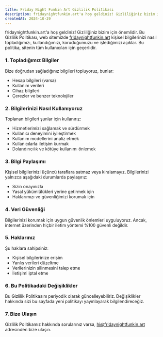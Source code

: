 ```yaml
---
title: Friday Night Funkin Art Gizlilik Politikası
description: fridaynightfunkin.art'a hoş geldiniz! Gizliliğiniz bizim için önemlidir. Bu Gizlilik Politikası, web sitemizde kişisel bilgilerinizi nasıl topladığımızı, kullandığımızı, koruduğumuzu ve işlediğimizi açıklar. Bu politika, sitenin tüm kullanıcıları için geçerlidir.
createdAt: 2024-10-29
---
```


fridaynightfunkin.art'a hoş geldiniz! Gizliliğiniz bizim için önemlidir. Bu Gizlilik Politikası, web sitemizde [fridaynightfunkin.art](https://fridaynightfunkin.art/) kişisel bilgilerinizi nasıl topladığımızı, kullandığımızı, koruduğumuzu ve işlediğimizi açıklar. Bu politika, sitenin tüm kullanıcıları için geçerlidir.

### 1. Topladığımız Bilgiler

Bize doğrudan sağladığınız bilgileri topluyoruz, bunlar:

- Hesap bilgileri (varsa)
- Kullanım verileri
- Cihaz bilgileri
- Çerezler ve benzer teknolojiler

### 2. Bilgilerinizi Nasıl Kullanıyoruz

Toplanan bilgileri şunlar için kullanırız:

- Hizmetlerimizi sağlamak ve sürdürmek
- Kullanıcı deneyimini iyileştirmek
- Kullanım modellerini analiz etmek
- Kullanıcılarla iletişim kurmak
- Dolandırıcılık ve kötüye kullanımı önlemek

### 3. Bilgi Paylaşımı

Kişisel bilgilerinizi üçüncü taraflara satmaz veya kiralamayız. Bilgilerinizi yalnızca aşağıdaki durumlarda paylaşırız:

- Sizin onayınızla
- Yasal yükümlülükleri yerine getirmek için
- Haklarımızı ve güvenliğimizi korumak için

### 4. Veri Güvenliği

Bilgilerinizi korumak için uygun güvenlik önlemleri uyguluyoruz. Ancak, internet üzerinden hiçbir iletim yöntemi %100 güvenli değildir.

### 5. Haklarınız

Şu haklara sahipsiniz:

- Kişisel bilgilerinize erişim
- Yanlış verileri düzeltme
- Verilerinizin silinmesini talep etme
- İletişimi iptal etme

### 6. Bu Politikadaki Değişiklikler

Bu Gizlilik Politikasını periyodik olarak güncelleyebiliriz. Değişiklikler hakkında sizi bu sayfada yeni politikayı yayınlayarak bilgilendireceğiz.

### 7. Bize Ulaşın

Gizlilik Politikamız hakkında sorularınız varsa, [hi@fridaynightfunkin.art](mailto:hi@fridaynightfunkin.art) adresinden bize ulaşın.
